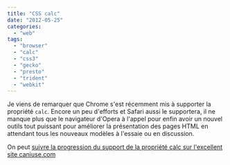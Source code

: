 ```yaml
---
title: "CSS calc"
date: "2012-05-25"
categories: 
  - "web"
tags: 
  - "browser"
  - "calc"
  - "css3"
  - "gecko"
  - "presto"
  - "trident"
  - "webkit"
---
```


Je viens de remarquer que Chrome s'est récemment mis à supporter la propriété `calc`. Encore un peu d'efforts et Safari aussi le supportera, il ne manque plus que le navigateur d'Opera à l'appel pour enfin avoir un nouvel outils tout puissant pour améliorer la présentation des pages HTML en attendant tous les nouveaux modèles à l'essaie ou en discussion.

On peut [suivre la progression du support de la propriété calc sur l'excellent site caniuse.com](http://caniuse.com/#feat=calc "Suivre la progression du support de la propriété Calc sur les différents navigateurs")
